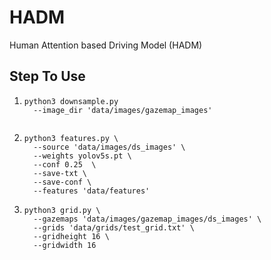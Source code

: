 # HADM
Human Attention based Driving Model (HADM)

## Step To Use

1.  ````shell
    python3 downsample.py
      --image_dir 'data/images/gazemap_images'
      
2.  ````shell
    python3 features.py \
      --source 'data/images/ds_images' \
      --weights yolov5s.pt \
      --conf 0.25  \
      --save-txt \
      --save-conf \
      --features 'data/features'

3.  ````shell
    python3 grid.py \
      --gazemaps 'data/images/gazemap_images/ds_images' \
      --grids 'data/grids/test_grid.txt' \
      --gridheight 16 \
      --gridwidth 16
